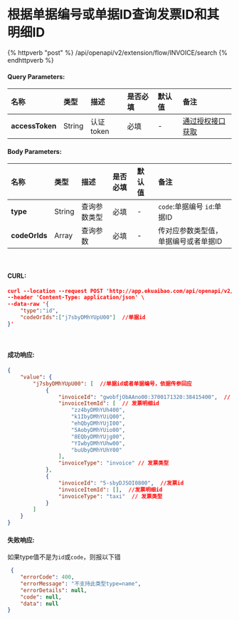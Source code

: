 # 根据单据编号或单据ID查询发票ID和其明细ID

{% httpverb "post" %} /api/openapi/v2/extension/flow/INVOICE/search {% endhttpverb %}

#### Query Parameters:

| 名称 | 类型 | 描述 | 是否必填 | 默认值 | 备注 |
| :--- | :--- | :--- | :--- |:--- | :--- |
| **accessToken** | String | 认证token | 必填 | - | [通过授权接口获取](/getting-started/auth.html) |

#### Body Parameters:

| 名称 | 类型 | 描述 | 是否必填 | 默认值 | 备注 |
| :--- | :--- | :--- | :--- |:--- | :--- |
| **type**      | String | 查询参数类型 | 必填 | - | `code`:单据编号 `id`:单据ID     |
| **codeOrIds** | Array  | 查询参数    | 必填 | - | 传对应参数类型值，单据编号或者单据ID |

<br/>

#### CURL:
```json
curl --location --request POST 'http://app.ekuaibao.com/api/openapi/v2/extension/flow/INVOICE/search?accessToken=ZyEbyCA-_Auk00' \
--header 'Content-Type: application/json' \
--data-raw '{
    "type":"id",
    "codeOrIds":["j7sbyDMhYUpU00"]  //单据id
}'
```
<br/>

#### 成功响应:
```json
{
    "value": {
        "j7sbyDMhYUpU00": [  //单据id或者单据编号，依据传参回应
            {
                "invoiceId": "gwobfjObAAno00:3700171320:38415400",  // 发票id
                "invoiceItemId": [  // 发票明细id
                    "zz4byDMhYUh400", 
                    "k1IbyDMhYUiQ00",
                    "ehQbyDMhYUjI00",
                    "5AobyDMhYUio00",
                    "8EQbyDMhYUjg00",
                    "YIwbyDMhYUhw00",
                    "buUbyDMhYUhY00"
                ],
                "invoiceType": "invoice" // 发票类型
            },
            {
                "invoiceId": "5-sbyDJSOI0800",  //发票id 
                "invoiceItemId": [],  //发票明细id
                "invoiceType": "taxi"  // 发票类型
            }
        ]
    }
}
```

#### 失败响应:
如果type值不是为`id`或`code`，则报以下错
```json
 {
    "errorCode": 400,
    "errorMessage": "不支持此类型type=name",
    "errorDetails": null,
    "code": null,
    "data": null
}
```